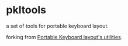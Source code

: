 # pkltools
a set of tools for portable keyboard layout.

forking from [Portable Keyboard layout's utilities](https://github.com/Portable-Keyboard-Layout/Portable-Keyboard-Layout/tree/master/utilities).

